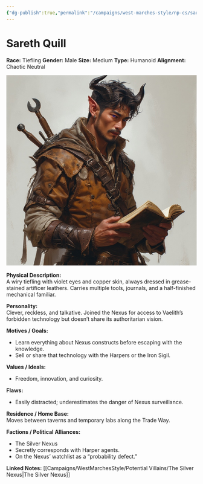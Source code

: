 ```yaml
---
{"dg-publish":true,"permalink":"/campaigns/west-marches-style/np-cs/sareth-quill/"}
---
```


# Sareth Quill

**Race:** Tiefling
**Gender:** Male
**Size:** Medium
**Type:** Humanoid
**Alignment:** Chaotic Neutral

![Sareth_Quill.jpg](/img/user/_assets/WestMarchesStyle/NPC%20Portraits/Sareth_Quill.jpg)

**Physical Description:**  
A wiry tiefling with violet eyes and copper skin, always dressed in grease-stained artificer leathers. Carries multiple tools, journals, and a half-finished mechanical familiar.  

**Personality:**  
Clever, reckless, and talkative. Joined the Nexus for access to Vaelith’s forbidden technology but doesn’t share its authoritarian vision.  

**Motives / Goals:**  
- Learn everything about Nexus constructs before escaping with the knowledge.  
- Sell or share that technology with the Harpers or the Iron Sigil.  

**Values / Ideals:**  
- Freedom, innovation, and curiosity.  

**Flaws:**  
- Easily distracted; underestimates the danger of Nexus surveillance.  

**Residence / Home Base:**  
Moves between taverns and temporary labs along the Trade Way.  

**Factions / Political Alliances:**  
- The Silver Nexus
- Secretly corresponds with Harper agents.  
- On the Nexus’ watchlist as a “probability defect.”

**Linked Notes:**
[[Campaigns/WestMarchesStyle/Potential Villains/The Silver Nexus\|The Silver Nexus]]